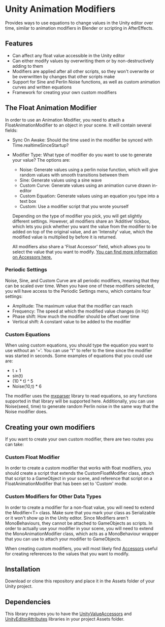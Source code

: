 # Unity Animation Modifiers
Provides ways to use equations to change values in the Unity editor over time, similar to animation modifiers in Blender or scripting in AfterEffects.
## Features

 - Can affect any float value accessible in the Unity editor
 - Can either modify values by overwriting them or by non-destructively adding to them
 - Modifiers are applied after all other scripts, so they won't overwrite or be overwritten by changes that other scripts make
 - Support for Sine and Perlin Noise functions, as well as custom animation curves and written equations
 - Framework for creating your own custom modifiers
 
 ## The Float Animation Modifier
 In order to use an Animation Modifier, you need to attach a FloatAnimationModifier to an object in your scene. It will contain several fields:
 
 - Sync On Awake: Should the time used in the modifier be synced with Time.realtimeSinceStartup?
 - Modifier Type: What type of modifier do you want to use to generate your value? The options are:
	 - Noise: Generate values using a perlin noise function, which will give random values with smooth transitions between them
	 - Sine: Generate values using a sine wave
	 - Custom Curve: Generate values using an animation curve drawn in-editor
	 - Custom Equation: Generate values using an equation you type into a text box
	 - Custom: Use a modifier script that you wrote yourself
	 
	 Depending on the type of modifier you pick, you will get slightly different settings. However, all modifiers share an 'Additive' tickbox, which lets you pick whether you want the value from the modifier to be added on top of the original value, and an 'Intensity' value, which the modified value is multiplied by before it is returned. 
	 
	 All modifiers also share a 'Float Accessor' field, which allows you to select the value that you want to modify. [You can find more information on Accessors here.](https://github.com/dninosores/UnityValueAccessors)

### Periodic Settings
Noise, Sine, and Custom Curve are all periodic modifiers, meaning that they can be scaled over time. When you have one of these modifiers selected, you will have access to the Periodic Settings menu, which contains four settings:

 - Amplitude: The maximum value that the modifier can reach
 - Frequency: The speed at which the modified value changes (in Hz)
 - Phase shift: How much the modifier should be offset over time
 - Vertical shift: A constant value to be added to the modifier

### Custom Equations
When using custom equations, you should type the equation you want to use without an '='. You can use "t" to refer to the time since the modifier was started in seconds. Some examples of equations that you could use are:

 - t + 1
 - sin(t)
 - (10 * t) ^ 5
 - Noise(10,t) * 6

The modifier uses the [mxparser](https://github.com/mariuszgromada/MathParser.org-mXparser) library to read equations, so any functions supported in that library will be supported here.
Additionally, you can use Noise(seed, time) to generate random Perlin noise in the same way that the Noise modifier does.

## Creating your own modifiers
If you want to create your own custom modifier, there are two routes you can take:
### Custom Float Modifier
In order to create a custom modifier that works with float modifiers, you should create a script that extends the CustomFloatModifier class, attach that script to a GameObject in your scene, and reference that script on a FloatAnimationModifier that has been set to 'Custom' mode.

### Custom Modifiers for Other Data Types
In order to create a modifier for a non-float value, you will need to extend the Modifier<T\> class. Make sure that you mark your class as Serializable or it won't show up in the Unity editor. Since Modifiers aren't MonoBehaviours, they cannot be attached to GameObjects as scripts. In order to actually use your modifier in your scene, you will need to extend the MonoAnimationModifier class, which acts as a MonoBehaviour wrapper that you can use to attach your modifier to GameObjects.

When creating custom modifiers, you will most likely find [Accessors](https://github.com/dninosores/UnityValueAccessors) useful for creating references to the values that you want to modify.

## Installation
Download or clone this repository and place it in the Assets folder of your Unity project.

## Dependencies
This library requires you to have the [UnityValueAccessors](https://github.com/dninosores/UnityValueAccessors) and [UnityEditorAttributes](https://github.com/dninosores/UnityEditorAttributes) libraries in your project Assets folder.
